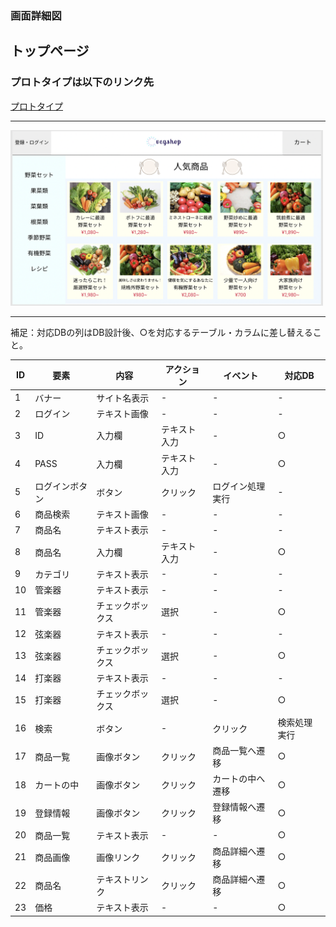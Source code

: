 ### 画面詳細図
## トップページ
### プロトタイプは以下のリンク先
[プロトタイプ](https://www.figma.com/file/2EgRnpiz4z8ARzYYjZVu5l/originalsite)
*****
<img src="img/original.png" width="500">

*****
補足：対応DBの列はDB設計後、○を対応するテーブル・カラムに差し替えること。

| ID | 要素 | 内容 | アクション | イベント | 対応DB |
|----|-----|------|--------|--------|-------|
|1   |バナー|サイト名表示|-    |-       |-      |
|2   |ログイン|テキスト画像|-   |-       |-      |
|3   |ID|入力欄|テキスト入力   |-       |○     |
|4   |PASS|入力欄|テキスト入力 |-       |○     |
|5   |ログインボタン|ボタン|クリック|ログイン処理実行|- |
|6   |商品検索|テキスト画像|-   |-       |-      |
|7   |商品名|テキスト表示|-    |-       |-      |
|8   |商品名|入力欄|テキスト入力|-       |○      |
|9   |カテゴリ|テキスト表示|-   |-       |-      |
|10  |管楽器|テキスト表示|-    |-       |-      |
|11  |管楽器|チェックボックス|選択|-       |○      |
|12  |弦楽器|テキスト表示|-    |-       |-      |
|13  |弦楽器|チェックボックス|選択|-       |○      |
|14  |打楽器|テキスト表示|-    |-       |-      |
|15  |打楽器|チェックボックス|選択|-       |○      |
|16  |検索|ボタン|-   |クリック  |検索処理実行|○　　　　　　　　　　　|
|17  |商品一覧|画像ボタン|クリック|商品一覧へ遷移|○      |
|18  |カートの中|画像ボタン|クリック|カートの中へ遷移|○      |
|19  |登録情報|画像ボタン|クリック|登録情報へ遷移|○      |
|20  |商品一覧|テキスト表示|-   |-       |○      |
|21  |商品画像|画像リンク|クリック|商品詳細へ遷移|○      |
|22  |商品名|テキストリンク|クリック|商品詳細へ遷移|○      |
|23  |価格|テキスト表示|-   |-       |○      |
